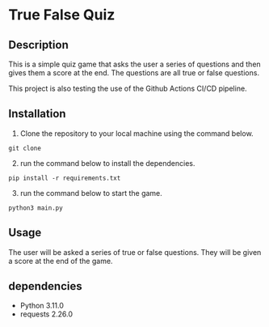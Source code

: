 # True False Quiz

## Description

This is a simple quiz game that asks the user a series of questions and then gives them a score at the end. The
questions are all true or false questions.

This project is also testing the use of the Github Actions CI/CD pipeline.

## Installation

1. Clone the repository to your local machine using the command below.

```
git clone
```

2. run the command below to install the dependencies.

```
pip install -r requirements.txt
```

3. run the command below to start the game.

```
python3 main.py
```

## Usage

The user will be asked a series of true or false questions. They will be given a score at the end of the game.

## dependencies

- Python 3.11.0
- requests 2.26.0
